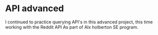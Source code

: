 #  API advanced

I continued to practice querying API's in this advanced project, this time working with the Reddit API As part of Alx holberton SE program.
